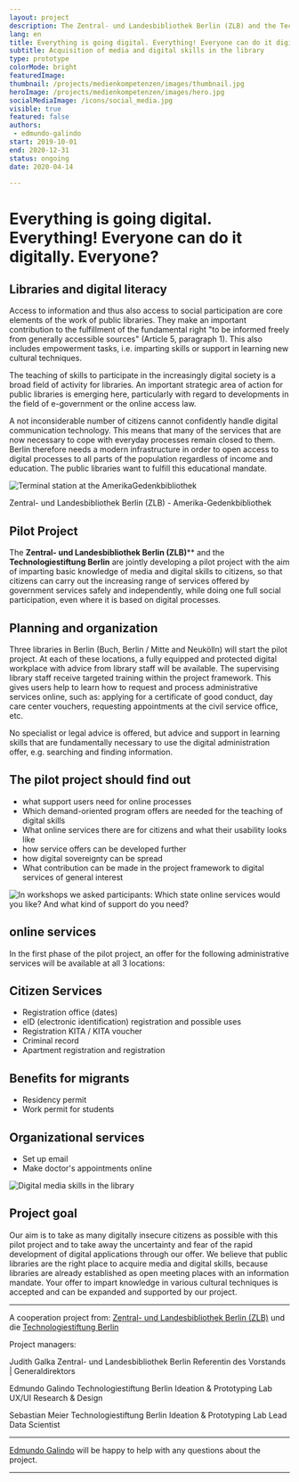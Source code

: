 ```yaml
---
layout: project
description: The Zentral- und Landesbibliothek Berlin (ZLB) and the Technologiestiftung Berlin are jointly developing a pilot project with the aim of imparting basic knowledge of media and digital skills to citizens, so that citizens can complete the increasing range of services offered by government services safely and independently, while ensuring full social participation, wherever it relies on digital processes.
lang: en
title: Everything is going digital. Everything! Everyone can do it digitally. Everyone?
subtitle: Acquisition of media and digital skills in the library
type: prototype
colorMode: bright
featuredImage: 
thumbnail: /projects/medienkompetenzen/images/thumbnail.jpg
heroImage: /projects/medienkompetenzen/images/hero.jpg
socialMediaImage: /icons/social_media.jpg
visible: true
featured: false
authors: 
 - edmundo-galindo
start: 2019-10-01
end: 2020-12-31
status: ongoing
date: 2020-04-14

---
```


# Everything is going digital. Everything! Everyone can do it digitally. Everyone?

## Libraries and digital literacy

Access to information and thus also access to social participation are core elements of the work of public libraries. They make an important contribution to the fulfillment of the fundamental right "to be informed freely from generally accessible sources" (Article 5, paragraph 1). This also includes empowerment tasks, i.e. imparting skills or support in learning new cultural techniques.

The teaching of skills to participate in the increasingly digital society is a broad field of activity for libraries. An important strategic area of ​​action for public libraries is emerging here, particularly with regard to developments in the field of e-government or the online access law.

A not inconsiderable number of citizens cannot confidently handle digital communication technology. This means that many of the services that are now necessary to cope with everyday processes remain closed to them. Berlin therefore needs a modern infrastructure in order to open access to digital processes to all parts of the population regardless of income and education. The public libraries want to fulfill this educational mandate.

![Terminal station at the AmerikaGedenkbibliothek](/projects/medienkompetenzen/images/amerikagedenkbibliothek.jpeg)

Zentral- und Landesbibliothek Berlin (ZLB) - Amerika-Gedenkbibliothek

## Pilot Project

The **Zentral- und Landesbibliothek Berlin (ZLB)**** and the **Technologiestiftung Berlin** are jointly developing a pilot project with the aim of imparting basic knowledge of media and digital skills to citizens, so that citizens can carry out the increasing range of services offered by government services safely and independently, while doing one full social participation, even where it is based on digital processes.

## Planning and organization

Three libraries in Berlin (Buch, Berlin / Mitte and Neukölln) will start the pilot project. At each of these locations, a fully equipped and protected digital workplace with advice from library staff will be available. The supervising library staff receive targeted training within the project framework. This gives users help to learn how to request and process administrative services online, such as: applying for a certificate of good conduct, day care center vouchers, requesting appointments at the civil service office, etc.

No specialist or legal advice is offered, but advice and support in learning skills that are fundamentally necessary to use the digital administration offer, e.g. searching and finding information.

## The pilot project should find out

- what support users need for online processes
- Which demand-oriented program offers are needed for the teaching of digital skills
- What online services there are for citizens and what their usability looks like
- how service offers can be developed further
- how digital sovereignty can be spread
- What contribution can be made in the project framework to digital services of general interest

![In workshops we asked participants: Which state online services would you like? And what kind of support do you need?](/projects/medienkompetenzen/images/dienstleistungen.jpg)

## online services

In the first phase of the pilot project, an offer for the following administrative services will be available at all 3 locations:

## Citizen Services

- Registration office (dates)
- eID (electronic identification) registration and possible uses
- Registration KITA / KITA voucher
- Criminal record
- Apartment registration and registration

## Benefits for migrants

- Residency permit
- Work permit for students

## Organizational services

- Set up email
- Make doctor's appointments online

![Digital media skills in the library](/projects/medienkompetenzen/images/thumbnail.jpg)

## Project goal

Our aim is to take as many digitally insecure citizens as possible with this pilot project and to take away the uncertainty and fear of the rapid development of digital applications through our offer. We believe that public libraries are the right place to acquire media and digital skills, because libraries are already established as open meeting places with an information mandate. Your offer to impart knowledge in various cultural techniques is accepted and can be expanded and supported by our project.

---

A cooperation project from: 
[Zentral- und Landesbibliothek Berlin (ZLB)](https://www.zlb.de/) und die [Technologiestiftung Berlin](https://www.technologiestiftung-berlin.de/de/startseite/)

Project managers:

Judith Galka
Zentral- und Landesbibliothek Berlin
Referentin des Vorstands | Generaldirektors

Edmundo Galindo
Technologiestiftung Berlin
Ideation & Prototyping Lab
UX/UI Research & Design

Sebastian Meier 
Technologiestiftung Berlin
Ideation & Prototyping Lab
Lead Data Scientist

---

[Edmundo Galindo](mailto:galindo@technologiestiftung-berlin.de) will be happy to help with any questions about the project.

---